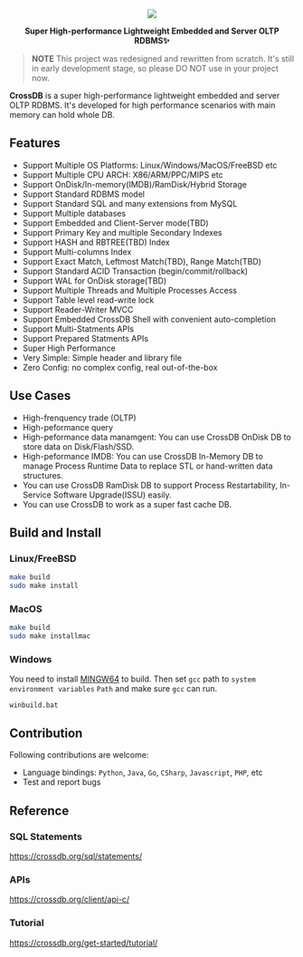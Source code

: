 <p align="center">
	<a href="https://crossdb.org">
	<img src="https://crossdb.org/assets/favicon.png">
	</a>
</p>
<p align="center">
	<strong>Super High-performance Lightweight Embedded and Server OLTP RDBMS✨</strong>
</p>

> **NOTE** 
> This project was redesigned and rewritten from scratch.
> It's still in early development stage, so please DO NOT use in your project now.

**CrossDB** is a super high-performance lightweight embedded and server OLTP RDBMS. 
It's developed for high performance scenarios with main memory can hold whole DB.


## Features

- Support Multiple OS Platforms: Linux/Windows/MacOS/FreeBSD etc
- Support Multiple CPU ARCH: X86/ARM/PPC/MIPS etc
- Support OnDisk/In-memory(IMDB)/RamDisk/Hybrid Storage
- Support Standard RDBMS model
- Support Standard SQL and many extensions from MySQL
- Support Multiple databases
- Support Embedded and Client-Server mode(TBD)
- Support Primary Key and multiple Secondary Indexes
- Support HASH and RBTREE(TBD) Index
- Support Multi-columns Index
- Support Exact Match, Leftmost Match(TBD), Range Match(TBD)
- Support Standard ACID Transaction (begin/commit/rollback)
- Support WAL for OnDisk storage(TBD)
- Support Multiple Threads and Multiple Processes Access
- Support Table level read-write lock
- Support Reader-Writer MVCC
- Support Embedded CrossDB Shell with convenient auto-completion
- Support Multi-Statments APIs
- Support Prepared Statments APIs
- Super High Performance
- Very Simple: Simple header and library file
- Zero Config: no complex config, real out-of-the-box


## Use Cases

- High-frenquency trade (OLTP)
- High-peformance query
- High-peformance data manamgent: You can use CrossDB OnDisk DB to store data on Disk/Flash/SSD.
- High-peformance IMDB: You can use CrossDB In-Memory DB to manage Process Runtime Data to replace STL or hand-written data structures.
- You can use CrossDB RamDisk DB to support Process Restartability, In-Service Software Upgrade(ISSU) easily.
- You can use CrossDB to work as a super fast cache DB.


## Build and Install

### Linux/FreeBSD

```bash
make build
sudo make install
```

### MacOS

```bash
make build
sudo make installmac
```

### Windows

You need to install [MINGW64](https://www.mingw-w64.org/) to build.
Then set `gcc` path to `system environment variables` `Path` and make sure `gcc` can run.

```
winbuild.bat
```

## Contribution

Following contributions are welcome:

- Language bindings: `Python`, `Java`, `Go`, `CSharp`, `Javascript`, `PHP`, etc
- Test and report bugs


## Reference

### SQL Statements

https://crossdb.org/sql/statements/

### APIs

https://crossdb.org/client/api-c/

### Tutorial

https://crossdb.org/get-started/tutorial/
